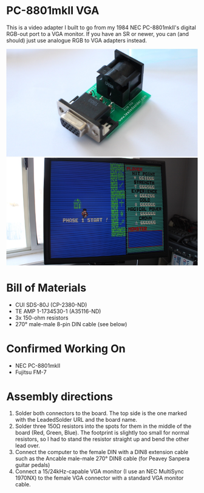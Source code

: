 # PC-8801mkII VGA
This is a video adapter I built to go from my 1984 NEC PC-8801mkII's digital RGB-out port to a VGA monitor. If you have an SR or newer, you can (and should) just use analogue RGB to VGA adapters instead.

![Assembled adapter](pictures/pc88-vga-1.jpg)
![Dragon Slayer](pictures/dragon-slayer-gameplay.jpg)

# Bill of Materials
 * CUI SDS-80J (CP-2380-ND)
 * TE AMP 1-1734530-1 (A35116-ND)
 * 3x 150-ohm resistors
 * 270° male-male 8-pin DIN cable (see below)
 
# Confirmed Working On
 * NEC PC-8801mkII
 * Fujitsu FM-7

# Assembly directions
 1. Solder both connectors to the board. The top side is the one marked with the LeadedSolder URL and the board name.
 2. Solder three 150Ω resistors into the spots for them in the middle of the board (Red, Green, Blue). The footprint is slightly too small for normal resistors, so I had to stand the resistor straight up and bend the other lead over.
 3. Connect the computer to the female DIN with a DIN8 extension cable such as the Ancable male-male 270° DIN8 cable (for Peavey Sanpera guitar pedals)
 4. Connect a 15/24kHz-capable VGA monitor (I use an NEC MultiSync 1970NX) to the female VGA connector with a standard VGA monitor cable.

